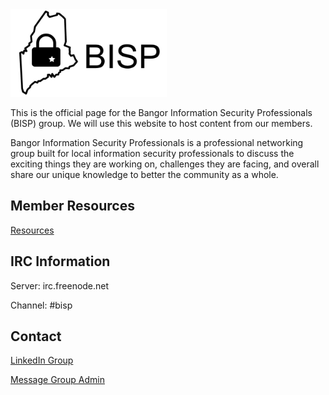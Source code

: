 <img src="images/bisp_logo.png" height="140px" width="250px">

This is the official page for the Bangor Information Security Professionals (BISP) group. We will use this website to host content from our members. 

Bangor Information Security Professionals is a professional networking group built for local information security professionals to discuss the exciting things they are working on, challenges they are facing, and overall share our unique knowledge to better the community as a whole.

## Member Resources
[Resources](/resources)

## IRC Information 

Server: irc.freenode.net

Channel: #bisp

## Contact
[LinkedIn Group](https://www.linkedin.com/groups/7054424)

[Message Group Admin](mailto:cory[dot]cavanagh[at]gmail[dot]com) 
